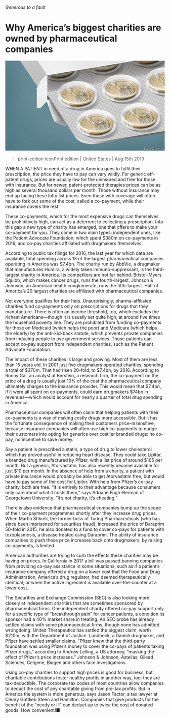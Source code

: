 ###### Generous to a fault

# Why America’s biggest charities are owned by pharmaceutical companies 

![image](images/20190817_USD002.jpg) 

> print-edition iconPrint edition | United States | Aug 15th 2019 

WHEN A PATIENT in need of a drug in America goes to fulfil their prescription, the price they have to pay can vary wildly. For generic off-patent drugs, prices are usually low for the uninsured and free for those with insurance. But for newer, patent-protected therapies prices can be as high as several thousand dollars per month. Those without insurance may end up facing these lofty list prices. Even those with coverage will often have to fork out some of the cost, called a co-payment, while their insurance covers the rest. 

These co-payments, which for the most expensive drugs can themselves be prohibitively high, can act as a deterrent to collecting a prescription. Into this gap a new type of charity has emerged, one that offers to make your co-payment for you. They come in two main types: independent ones, like the Patient Advocate Foundation, which spent $380m on co-payments in 2016, and co-pay charities affiliated with drugmakers themselves. 

According to public tax filings for 2016, the last year for which data are available, total spending across 13 of the largest pharmaceutical companies operating in America was $7.4bn. The charity run by AbbVie, a drugmaker that manufactures Humira, a widely taken immuno-suppressant, is the third-largest charity in America. Its competitors are not far behind. Bristol-Myers Squibb, which makes cancer drugs, runs the fourth-largest. Johnson & Johnson, an American health conglomerate, runs the fifth-largest. Half of America’s 20 largest charities are affiliated with pharmaceutical companies. 

Not everyone qualifies for their help. Unsurprisingly, pharma-affiliated charities fund co-payments only on prescriptions for drugs that they manufacture. There is often an income threshold, too, which excludes the richest Americans—though it is usually set quite high, at around five times the household poverty line. They are prohibited from funding co-payments for those on Medicaid (which helps the poor) and Medicare (which helps the elderly) by the anti-kickback statute, which prevents private companies from inducing people to use government services. Those patients can accept co-pay support from independent charities, such as the Patient Advocate Foundation. 

The impact of these charities is large and growing. Most of them are less than 15 years old. In 2001 just five drugmakers operated charities, spending a total of $370m. That had risen 20-fold, to $7.4bn, by 2016. According to Ronny Gal, an analyst at Berstein, a research firm, the co-payment on the price of a drug is usually just 10% of the cost the pharmaceutical company ultimately charges to the insurance provider. This would mean that $7.4bn, if it were all spent on co-payments, could earn drugmakers $74bn in revenues—which would account for nearly a quarter of total drug spending in America. 

Pharmaceutical companies will often claim that helping patients with their co-payments is a way of making costly drugs more accessible. But it has the fortunate consequence of making their customers price-insensitive, because insurance companies will often use high co-payments to nudge their customers into opting for generics over costlier branded drugs: no co-pay, no incentive to save money. 

Say a patient is prescribed a statin, a type of drug to lower cholesterol which has proved useful in reducing heart disease. They could take Lipitor, a branded drug manufactured by Pfizer, with a list price of around $165 per month. But a generic, Atorvastatin, has also recently become available for just $10 per month. In the absence of help from a charity, a patient with private insurance would probably be able to get Atorvastatin free, but would have to pay some of the cost for Lipitor. With help from Pfizer’s co-pay charity, both are free. “It is entirely to their advantage because consumers only care about what it costs them,” says Adriane Fugh-Berman of Georgetown University. “It’s not charity, it’s cheating.” 

There is also evidence that pharmaceutical companies bump up the scope of their co-payment programmes shortly after they increase drug prices. When Martin Shkreli, the former boss of Turing Pharmaceuticals (who has since been imprisoned for securities fraud), increased the price of Daraprim 50-fold in 2015, he also donated to a fund to cover co-pays for patients with toxoplasmosis, a disease treated using Daraprim. The ability of insurance companies to push these price increases back onto drugmakers, by raising co-payments, is limited. 

American authorities are trying to curb the effects these charities may be having on prices. In California in 2017 a bill was passed banning companies from providing co-pay assistance in some situations, such as if a patient’s insurance company offered a drug on a lower cost that the Food and Drug Administration, America’s drug regulator, had deemed therapeutically identical, or when the active ingredient is available over-the-counter at a lower cost. 

The Securities and Exchange Commission (SEC) is also looking more closely at independent charities that are sometimes sponsored by pharmaceutical firms. One independent charity offered co-pay support only for a specific type of “breakthrough pain” for cancer patients, a condition its sponsor had a 40% market share in treating. An SEC probe has already settled claims with some pharmaceutical firms, though none has admitted wrongdoing. United Therapeutics has settled the biggest claim, worth $210m, with the Department of Justice. Lundbeck, a Danish drugmaker, and Pfizer have settled smaller claims. “Pfizer knew that the third-party foundation was using Pfizer’s money to cover the co-pays of patients taking Pfizer drugs,” according to Andrew Lelling, a US attorney, “masking the effect of Pfizer’s price increases.” Johnson & Johnson, Astellas, Gilead Sciences, Celgene, Biogen and others face investigations. 

Using co-pay charities to support high prices is good for business, but charitable contributions foster healthy profits in another way, too: they are tax-deductible. The corporate tax codes of most countries allow companies to deduct the cost of any charitable giving from pre-tax profits. But in America the system is more generous, says Jason Factor, a tax lawyer at Cleary Gottlieb Steen and Hamilton. Companies that give products for the benefit of the “needy or ill” can deduct up to twice the cost of donated goods. How convenient!■ 

